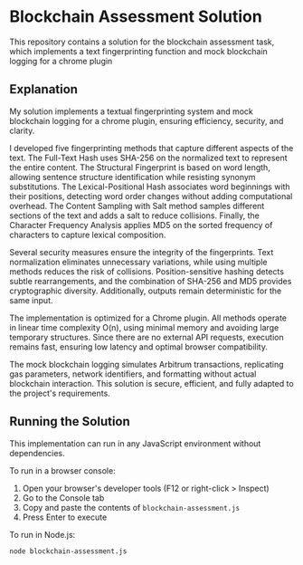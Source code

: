 # Blockchain Assessment Solution

This repository contains a solution for the blockchain assessment task, which implements a text fingerprinting function and mock blockchain logging for a chrome plugin

## Explanation

My solution implements a textual fingerprinting system and mock blockchain logging for a chrome plugin, ensuring efficiency, security, and clarity.  

I developed five fingerprinting methods that capture different aspects of the text. The Full-Text Hash uses SHA-256 on the normalized text to represent the entire content. The Structural Fingerprint is based on word length, allowing sentence structure identification while resisting synonym substitutions. The Lexical-Positional Hash associates word beginnings with their positions, detecting word order changes without adding computational overhead. The Content Sampling with Salt method samples different sections of the text and adds a salt to reduce collisions. Finally, the Character Frequency Analysis applies MD5 on the sorted frequency of characters to capture lexical composition.  

Several security measures ensure the integrity of the fingerprints. Text normalization eliminates unnecessary variations, while using multiple methods reduces the risk of collisions. Position-sensitive hashing detects subtle rearrangements, and the combination of SHA-256 and MD5 provides cryptographic diversity. Additionally, outputs remain deterministic for the same input.  

The implementation is optimized for a Chrome plugin. All methods operate in linear time complexity O(n), using minimal memory and avoiding large temporary structures. Since there are no external API requests, execution remains fast, ensuring low latency and optimal browser compatibility.  

The mock blockchain logging simulates Arbitrum transactions, replicating gas parameters, network identifiers, and formatting without actual blockchain interaction. This solution is secure, efficient, and fully adapted to the project's requirements.




## Running the Solution

This implementation can run in any JavaScript environment without dependencies.

To run in a browser console:

1. Open your browser's developer tools (F12 or right-click > Inspect)
2. Go to the Console tab
3. Copy and paste the contents of `blockchain-assessment.js`
4. Press Enter to execute

To run in Node.js:

```
node blockchain-assessment.js
```
